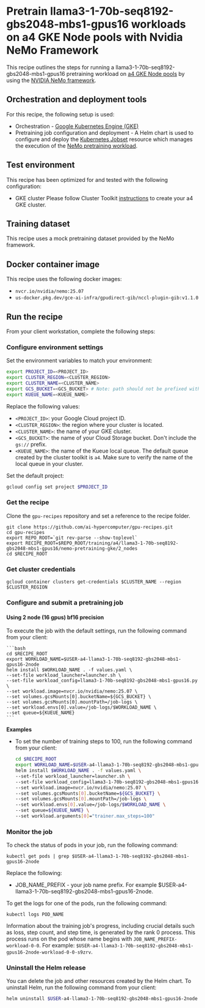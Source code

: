<!-- mdformat global-off -->
# Pretrain llama3-1-70b-seq8192-gbs2048-mbs1-gpus16 workloads on a4 GKE Node pools with Nvidia NeMo Framework

This recipe outlines the steps for running a llama3-1-70b-seq8192-gbs2048-mbs1-gpus16 pretraining
workload on [a4 GKE Node pools](https://cloud.google.com/kubernetes-engine) by using the
[NVIDIA NeMo framework](https://github.com/NVIDIA/nemo).

## Orchestration and deployment tools

For this recipe, the following setup is used:

- Orchestration - [Google Kubernetes Engine (GKE)](https://cloud.google.com/kubernetes-engine)
- Pretraining job configuration and deployment - A Helm chart is used to
  configure and deploy the [Kubernetes Jobset](https://kubernetes.io/blog/2025/03/23/introducing-jobset) resource which manages the execution of the
  [NeMo pretraining workload](https://github.com/NVIDIA/nemo).

## Test environment

This recipe has been optimized for and tested with the following configuration:

- GKE cluster
Please follow Cluster Toolkit [instructions](https://github.com/GoogleCloudPlatform/cluster-toolkit/tree/main/examples/gke-a4)
to create your a4 GKE cluster.

## Training dataset

This recipe uses a mock pretraining dataset provided by the NeMo framework.

## Docker container image

This recipe uses the following docker images:

- `nvcr.io/nvidia/nemo:25.07`
- `us-docker.pkg.dev/gce-ai-infra/gpudirect-gib/nccl-plugin-gib:v1.1.0`

## Run the recipe

From your client workstation, complete the following steps:

### Configure environment settings

Set the environment variables to match your environment:

 ```bash
 export PROJECT_ID=<PROJECT_ID>
 export CLUSTER_REGION=<CLUSTER_REGION>
 export CLUSTER_NAME=<CLUSTER_NAME>
 export GCS_BUCKET=<GCS_BUCKET> # Note: path should not be prefixed with gs://
 export KUEUE_NAME=<KUEUE_NAME>
 ```

Replace the following values:

 - `<PROJECT_ID>`: your Google Cloud project ID.
 - `<CLUSTER_REGION>`: the region where your cluster is located.
 - `<CLUSTER_NAME>`: the name of your GKE cluster.
 - `<GCS_BUCKET>`: the name of your Cloud Storage bucket. Don't include the `gs://` prefix.
 - `<KUEUE_NAME>`: the name of the Kueue local queue. The default queue created by the cluster toolkit is `a4`. Make sure to verify the name of the local queue in your cluster.

Set the default project:

 ```bash
 gcloud config set project $PROJECT_ID
 ```

### Get the recipe

Clone the `gpu-recipes` repository and set a reference to the recipe folder.

```
git clone https://github.com/ai-hypercomputer/gpu-recipes.git
cd gpu-recipes
export REPO_ROOT=`git rev-parse --show-toplevel`
export RECIPE_ROOT=$REPO_ROOT/training/a4/llama3-1-70b-seq8192-gbs2048-mbs1-gpus16/nemo-pretraining-gke/2_nodes
cd $RECIPE_ROOT
```

### Get cluster credentials

```
gcloud container clusters get-credentials $CLUSTER_NAME --region $CLUSTER_REGION
```

### Configure and submit a pretraining job

#### Using 2 node (16 gpus) bf16 precision
To execute the job with the default settings, run the following command from
your client:

    ```bash
    cd $RECIPE_ROOT
    export WORKLOAD_NAME=$USER-a4-llama3-1-70b-seq8192-gbs2048-mbs1-gpus16-2node
    helm install $WORKLOAD_NAME . -f values.yaml \
    --set-file workload_launcher=launcher.sh \
    --set-file workload_config=llama3-1-70b-seq8192-gbs2048-mbs1-gpus16.py \
    --set workload.image=nvcr.io/nvidia/nemo:25.07 \
    --set volumes.gcsMounts[0].bucketName=${GCS_BUCKET} \
    --set volumes.gcsMounts[0].mountPath=/job-logs \
    --set workload.envs[0].value=/job-logs/$WORKLOAD_NAME \
    --set queue=${KUEUE_NAME}
    ```

**Examples**

-   To set the number of training steps to 100, run the following command from
    your client:

    ```bash
    cd $RECIPE_ROOT
    export WORKLOAD_NAME=$USER-a4-llama3-1-70b-seq8192-gbs2048-mbs1-gpus16-2node
    helm install $WORKLOAD_NAME . -f values.yaml \
    --set-file workload_launcher=launcher.sh \
    --set-file workload_config=llama3-1-70b-seq8192-gbs2048-mbs1-gpus16.py \
    --set workload.image=nvcr.io/nvidia/nemo:25.07 \
    --set volumes.gcsMounts[0].bucketName=${GCS_BUCKET} \
    --set volumes.gcsMounts[0].mountPath=/job-logs \
    --set workload.envs[0].value=/job-logs/$WORKLOAD_NAME \
    --set queue=${KUEUE_NAME} \
    --set workload.arguments[0]="trainer.max_steps=100"
    ```

### Monitor the job

To check the status of pods in your job, run the following command:

```
kubectl get pods | grep $USER-a4-llama3-1-70b-seq8192-gbs2048-mbs1-gpus16-2node
```

Replace the following:

- JOB_NAME_PREFIX - your job name prefix. For example $USER-a4-llama3-1-70b-seq8192-gbs2048-mbs1-gpus16-2node.

To get the logs for one of the pods, run the following command:

```
kubectl logs POD_NAME
```

Information about the training job's progress, including crucial details such as
loss, step count, and step time, is generated by the rank 0 process.
This process runs on the pod whose name begins with
`JOB_NAME_PREFIX-workload-0-0`.
For example: `$USER-a4-llama3-1-70b-seq8192-gbs2048-mbs1-gpus16-2node-workload-0-0-s9zrv`.

### Uninstall the Helm release

You can delete the job and other resources created by the Helm chart. To
uninstall Helm, run the following command from your client:

```bash
helm uninstall $USER-a4-llama3-1-70b-seq8192-gbs2048-mbs1-gpus16-2node
```